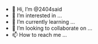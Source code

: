 - 👋 Hi, I’m @2404said
- 👀 I’m interested in ...
- 🌱 I’m currently learning ...
- 💞️ I’m looking to collaborate on ...
- 📫 How to reach me ...

<!---
2404said/2404said is a ✨ special ✨ repository because its `README.md` (this file) appears on your GitHub profile.
You can click the Preview link to take a look at your changes.
--->
